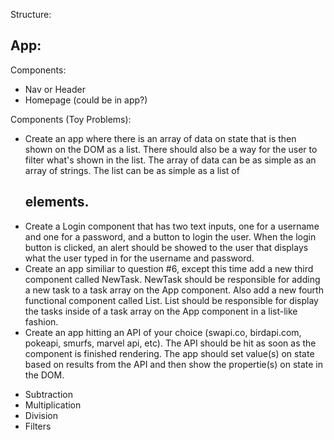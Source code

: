 Structure: 

App: 
 -

Components: 
- Nav or Header
- Homepage (could be in app?)

Components (Toy Problems): 
- Create an app where there is an array of data on state that is then shown on the DOM as a list. There should also be a way for the user to filter what's shown in the list. The array of data can be as simple as an array of strings. The list can be as simple as a list of <h2> elements.
- Create a Login component that has two text inputs, one for a username and one for a password, and a button to login the user. When the login button is clicked, an alert should be showed to the user that displays what the user typed in for the username and password.
- Create an app similiar to question #6, except this time add a new third component called NewTask. NewTask should be responsible for adding a new task to a task array on the App component. Also add a new fourth functional component called List. List should be responsible for display the tasks inside of a task array on the App component in a list-like fashion.
- Create an app hitting an API of your choice (swapi.co, birdapi.com, pokeapi, smurfs, marvel api, etc). The API should be hit as soon as the component is finished rendering. The app should set value(s) on state based on results from the API and then show the propertie(s) on state in the DOM.

<!-- - Sum -->
- Subtraction
- Multiplication
- Division
- Filters
<!-- - Palindromes -->
<!-- - Evens and Odds -->